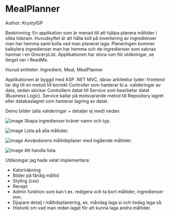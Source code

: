 # MealPlanner
Author: KrystylGP

Beskrivning: En applikation som är menad till att hjälpa planera måltider i olika tidsram. Huvudsyftet är att hålla koll på inventering av ingredienser man har hemma samt kolla vad man planerat laga. Planeringen kommer kalkylera ingredienser man har hemma och de ingredienser som saknas hamnar i en GroceryList. Applikationen har stora rum för utökningar, se längst ner i ReadMe.

Huvud entiteter: Ingredient, Meal, MealPlanner

Applikationen är byggd med ASP .NET MVC, därav arkitektur lyder: frontend tar dig till en metod till korrekt Controller som hanterar bl.a. valideringar av data, sedan skickar Controllern datat till Service som bearbetar datat (Business Logic). Service kallar på motsvarande metod till Repository lagret eller databaslagret som hanterar lagring av datat.

Demo bilder (alla valideringar + detaljer ej med) nedan:

![image](https://github.com/user-attachments/assets/79fb79d9-c5a4-4c6c-8b1d-df737976b16c)
Skapa ingredienser kräver namn och typ.

![image](https://github.com/user-attachments/assets/abeddbd6-1e56-48e0-8b7b-3575d68bc10a)
Lista på alla måltider.

![image](https://github.com/user-attachments/assets/8acf0563-ba3d-4ab3-83b9-2fd0a1f9015b)
Användarens måltidsplaner med ingående måltider.

![image](https://github.com/user-attachments/assets/1514ae49-cd81-4a83-93c9-09a41f588742)
Att handla lista.


Utökningar jag hade velat implementera: 
* Kaloriräkning
* Bilder på färdig måltid
* Styling (css)
* Recept
* Admin funktion som kan t.ex. redigera och ta bort måltider, ingredienser mm.
* Djupare detalj i måltidsplanering, ex. måndag laga si och tisdag laga så.
* Historik om vad man redan lagat för att kunna laga andra måltider.
